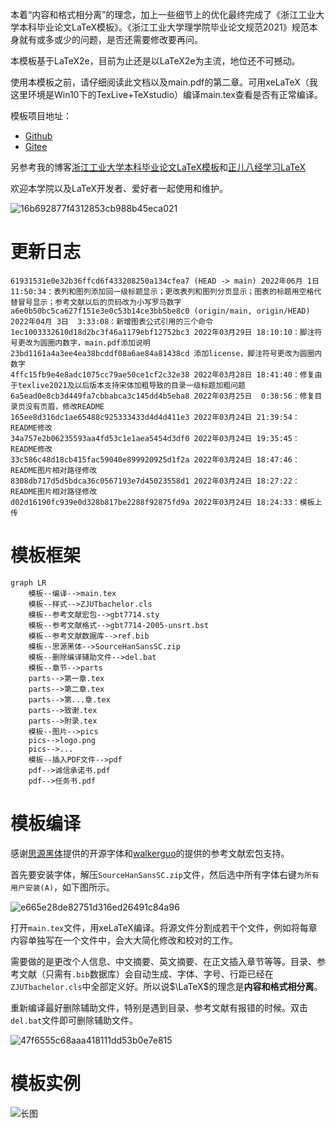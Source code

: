 本着“内容和格式相分离”的理念，加上一些细节上的优化最终完成了《浙江工业大学本科毕业论文LaTeX模板》。《浙江工业大学理学院毕业论文规范2021》规范本身就有或多或少的问题，是否还需要修改要再问。

本模板基于LaTeX2e，目前为止还是以LaTeX2e为主流，地位还不可撼动。

使用本模板之前，请仔细阅读此文档以及main.pdf的第二章。可用xeLaTeX（我这里环境是Win10下的TexLive+TeXstudio）编译main.tex查看是否有正常编译。

模板项目地址：

* [Github](https://github.com/AsukaEva2/ZJUTbachelor)
* [Gitee](https://gitee.com/asukaeva2/zjutbachelor)

另参考我的博客[浙江工业大学本科毕业论文LaTeX模板](https://haoyufang.gitee.io/2022/03/24/%E6%B5%99%E6%B1%9F%E5%B7%A5%E4%B8%9A%E5%A4%A7%E5%AD%A6%E6%9C%AC%E7%A7%91%E6%AF%95%E4%B8%9A%E8%AE%BA%E6%96%87LaTeX%E6%A8%A1%E6%9D%BF/)和[正儿八经学习LaTeX](https://haoyufang.gitee.io/2022/03/01/%E6%AD%A3%E5%84%BF%E5%85%AB%E7%BB%8F%E5%AD%A6%E4%B9%A0LaTex/)

欢迎本学院以及LaTeX开发者、爱好者一起使用和维护。

![16b692877f4312853cb988b45eca021](./README/README-2022-03-24-18-18-06-1.png)

<!--more-->

# 更新日志

```git
61931531e0e32b36ffcd6f433208250a134cfea7 (HEAD -> main) 2022年06月 1日 11:50:34：表列和图列添加回一级标题显示；更改表列和图列分页显示；图表的标题用空格代替冒号显示；参考文献以后的页码改为小写罗马数字
a6e0b50bc5ca627f151e3e0c53b14ce3bb5be8c0 (origin/main, origin/HEAD) 2022年04月 3日  3:33:08：新增图表公式引用的三个命令
1ec1003332610d18d2bc3f46a1179ebf12752bc3 2022年03月29日 18:10:10：脚注符号更改为圆圈内数字，main.pdf添加说明
23bd1161a4a3ee4ea38bcddf08a6ae84a81438cd 添加license，脚注符号更改为圆圈内数字
4ffc15fb9e4e8adc1075cc79ae50ce1cf2c32e38 2022年03月28日 18:41:40：修复由于texlive2021及以后版本支持宋体加粗导致的目录一级标题加粗问题
6a5ead0e8cb3d449fa7cbbabca3c145dd4b5eba8 2022年03月25日  0:38:56：修复目录页没有页眉，修改README
165ee8d316dc1ae65488c925333433d4d4d411e3 2022年03月24日 21:39:54：README修改
34a757e2b06235593aa4fd53c1e1aea5454d3df0 2022年03月24日 19:35:45：README修改
33c586c48d18cb415fac59040e899920925d1f2a 2022年03月24日 18:47:46：README图片相对路径修改
8308db717d5d5bdca36c0567193e7d45023558d1 2022年03月24日 18:27:22：README图片相对路径修改
d02d16190fc939e0d328b817be2288f92875fd9a 2022年03月24日 18:24:33：模板上传
```

# 模板框架

```mermaid
graph LR
	模板--编译-->main.tex
	模板--样式-->ZJUTbachelor.cls
	模板--参考文献宏包-->gbt7714.sty
	模板--参考文献格式-->gbt7714-2005-unsrt.bst
	模板--参考文献数据库-->ref.bib
	模板--思源黑体-->SourceHanSansSC.zip
	模板--删除编译辅助文件-->del.bat
	模板--章节-->parts
	parts-->第一章.tex
	parts-->第二章.tex
	parts-->第...章.tex
	parts-->致谢.tex
	parts-->附录.tex
	模板--图片-->pics
	pics-->logo.png
	pics-->...
	模板--插入PDF文件-->pdf
	pdf-->诚信承诺书.pdf
	pdf-->任务书.pdf
```



# 模板编译

感谢[思源黑体](https://github.com/adobe-fonts/source-han-sans/releases)提供的开源字体和[walkerguo](https://gitee.com/walkeraguo/gbt7714-bibtex-style)的提供的参考文献宏包支持。

首先要安装字体，解压`SourceHanSansSC.zip`文件，然后选中所有字体右键`为所有用户安装(A)`，如下图所示。

![e665e28de82751d316ed26491c84a96](./README/README-2022-03-24-18-18-06-2.png)

打开`main.tex`文件，用xeLaTeX编译。将源文件分割成若干个文件，例如将每章内容单独写在一个文件中，会大大简化修改和校对的工作。

需要做的是更改个人信息、中文摘要、英文摘要、在正文插入章节等等。目录、参考文献（只需有`.bib`数据库）会自动生成、字体、字号、行距已经在`ZJUTbachelor.cls`中全部定义好。所以说$\LaTeX$的理念是**内容和格式相分离**。

重新编译最好删除辅助文件，特别是遇到目录、参考文献有报错的时候。双击`del.bat`文件即可删除辅助文件。

![47f6555c68aaa418111dd53b0e7e815](./README/README-2022-03-24-18-18-06-3.png)

# 模板实例

![长图](./README/长图.png)